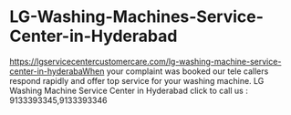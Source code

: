 # LG-Washing-Machines-Service-Center-in-Hyderabad
https://lgservicecentercustomercare.com/lg-washing-machine-service-center-in-hyderabaWhen your complaint was booked our tele callers respond rapidly and offer top service for your washing machine. LG Washing Machine Service Center in Hyderabad click to call us : 9133393345,9133393346 
